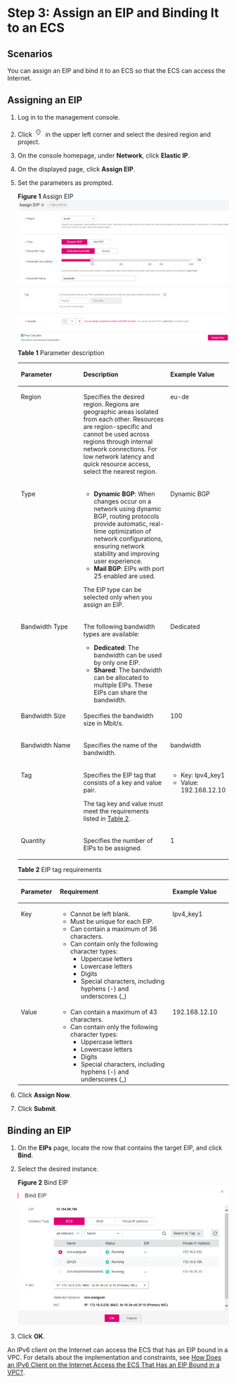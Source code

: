 # Step 3: Assign an EIP and Binding It to an ECS<a name="qsg_0005"></a>

## Scenarios<a name="en-us_topic_0118499041_en-us_topic_0118498850_s974a02c09b8e44f59dcc9335de2d030a"></a>

You can assign an EIP and bind it to an ECS so that the ECS can access the Internet.

## Assigning an EIP<a name="en-us_topic_0118499041_en-us_topic_0118498850_section2598706202629"></a>

1.  Log in to the management console.
2.  Click  ![](figures/icon-region.png)  in the upper left corner and select the desired region and project.
3.  On the console homepage, under  **Network**, click  **Elastic IP**.
4.  On the displayed page, click  **Assign EIP**.
5.  Set the parameters as prompted.

    **Figure  1**  Assign EIP<a name="en-us_topic_0118499041_en-us_topic_0118498850_fig61031316104110"></a>  
    ![](figures/assign-eip.png "assign-eip")

    **Table  1**  Parameter description

    <a name="en-us_topic_0118499041_en-us_topic_0118498850_tb8e92f5357304d0297e9c203270c546e"></a>
    <table><thead align="left"><tr id="en-us_topic_0118499041_en-us_topic_0118498850_r66aedde49c144d8a84278fc61dadffdd"><th class="cellrowborder" valign="top" width="31.65%" id="mcps1.2.4.1.1"><p id="en-us_topic_0118499041_en-us_topic_0118498850_aafd79e8ecf074d0da2b802ca103815d1"><a name="en-us_topic_0118499041_en-us_topic_0118498850_aafd79e8ecf074d0da2b802ca103815d1"></a><a name="en-us_topic_0118499041_en-us_topic_0118498850_aafd79e8ecf074d0da2b802ca103815d1"></a>Parameter</p>
    </th>
    <th class="cellrowborder" valign="top" width="43.29%" id="mcps1.2.4.1.2"><p id="en-us_topic_0118499041_en-us_topic_0118498850_a30252599cf9146418f791259ec182081"><a name="en-us_topic_0118499041_en-us_topic_0118498850_a30252599cf9146418f791259ec182081"></a><a name="en-us_topic_0118499041_en-us_topic_0118498850_a30252599cf9146418f791259ec182081"></a>Description</p>
    </th>
    <th class="cellrowborder" valign="top" width="25.06%" id="mcps1.2.4.1.3"><p id="en-us_topic_0118499041_en-us_topic_0118498850_a02cb30a37b3a49abb2a82c12344214df"><a name="en-us_topic_0118499041_en-us_topic_0118498850_a02cb30a37b3a49abb2a82c12344214df"></a><a name="en-us_topic_0118499041_en-us_topic_0118498850_a02cb30a37b3a49abb2a82c12344214df"></a>Example Value</p>
    </th>
    </tr>
    </thead>
    <tbody><tr id="en-us_topic_0118499041_en-us_topic_0118498850_row69311030161113"><td class="cellrowborder" valign="top" width="31.65%" headers="mcps1.2.4.1.1 "><p id="en-us_topic_0118499041_en-us_topic_0118498850_p1211443310119"><a name="en-us_topic_0118499041_en-us_topic_0118498850_p1211443310119"></a><a name="en-us_topic_0118499041_en-us_topic_0118498850_p1211443310119"></a>Region</p>
    </td>
    <td class="cellrowborder" valign="top" width="43.29%" headers="mcps1.2.4.1.2 "><p id="en-us_topic_0118499041_en-us_topic_0118498850_p411903317112"><a name="en-us_topic_0118499041_en-us_topic_0118498850_p411903317112"></a><a name="en-us_topic_0118499041_en-us_topic_0118498850_p411903317112"></a>Specifies the desired region. Regions are geographic areas isolated from each other. Resources are region-specific and cannot be used across regions through internal network connections. For low network latency and quick resource access, select the nearest region.</p>
    </td>
    <td class="cellrowborder" valign="top" width="25.06%" headers="mcps1.2.4.1.3 "><p id="en-us_topic_0118499041_en-us_topic_0118498850_p7738111114910"><a name="en-us_topic_0118499041_en-us_topic_0118498850_p7738111114910"></a><a name="en-us_topic_0118499041_en-us_topic_0118498850_p7738111114910"></a>eu-de</p>
    </td>
    </tr>
    <tr id="en-us_topic_0118499041_en-us_topic_0118498850_row1755815445016"><td class="cellrowborder" valign="top" width="31.65%" headers="mcps1.2.4.1.1 "><p id="en-us_topic_0118499041_en-us_topic_0118498850_p0829195012711"><a name="en-us_topic_0118499041_en-us_topic_0118498850_p0829195012711"></a><a name="en-us_topic_0118499041_en-us_topic_0118498850_p0829195012711"></a>Type</p>
    </td>
    <td class="cellrowborder" valign="top" width="43.29%" headers="mcps1.2.4.1.2 "><a name="en-us_topic_0118499041_en-us_topic_0118498850_ul48291050376"></a><a name="en-us_topic_0118499041_en-us_topic_0118498850_ul48291050376"></a><ul id="en-us_topic_0118499041_en-us_topic_0118498850_ul48291050376"><li><strong id="en-us_topic_0118499041_en-us_topic_0118498850_b8332452162712"><a name="en-us_topic_0118499041_en-us_topic_0118498850_b8332452162712"></a><a name="en-us_topic_0118499041_en-us_topic_0118498850_b8332452162712"></a>Dynamic BGP</strong>: When changes occur on a network using dynamic BGP, routing protocols provide automatic, real-time optimization of network configurations, ensuring network stability and improving user experience.</li><li><strong id="en-us_topic_0118499041_en-us_topic_0118498850_b10944114901910"><a name="en-us_topic_0118499041_en-us_topic_0118498850_b10944114901910"></a><a name="en-us_topic_0118499041_en-us_topic_0118498850_b10944114901910"></a>Mail BGP</strong>: EIPs with port 25 enabled are used.</li></ul>
    <p id="en-us_topic_0118499041_en-us_topic_0118498850_p13668174021018"><a name="en-us_topic_0118499041_en-us_topic_0118498850_p13668174021018"></a><a name="en-us_topic_0118499041_en-us_topic_0118498850_p13668174021018"></a>The EIP type can be selected only when you assign an EIP.</p>
    </td>
    <td class="cellrowborder" valign="top" width="25.06%" headers="mcps1.2.4.1.3 "><p id="en-us_topic_0118499041_en-us_topic_0118498850_p18829105015715"><a name="en-us_topic_0118499041_en-us_topic_0118498850_p18829105015715"></a><a name="en-us_topic_0118499041_en-us_topic_0118498850_p18829105015715"></a>Dynamic BGP</p>
    </td>
    </tr>
    <tr id="en-us_topic_0118499041_en-us_topic_0118498850_row34521952120"><td class="cellrowborder" valign="top" width="31.65%" headers="mcps1.2.4.1.1 "><p id="en-us_topic_0118499041_en-us_topic_0118498850_p28291050473"><a name="en-us_topic_0118499041_en-us_topic_0118498850_p28291050473"></a><a name="en-us_topic_0118499041_en-us_topic_0118498850_p28291050473"></a>Bandwidth Type</p>
    </td>
    <td class="cellrowborder" valign="top" width="43.29%" headers="mcps1.2.4.1.2 "><p id="en-us_topic_0118499041_en-us_topic_0118498850_p1182920501978"><a name="en-us_topic_0118499041_en-us_topic_0118498850_p1182920501978"></a><a name="en-us_topic_0118499041_en-us_topic_0118498850_p1182920501978"></a>The following bandwidth types are available:</p>
    <a name="en-us_topic_0118499041_en-us_topic_0118498850_ul14829145016717"></a><a name="en-us_topic_0118499041_en-us_topic_0118498850_ul14829145016717"></a><ul id="en-us_topic_0118499041_en-us_topic_0118498850_ul14829145016717"><li><strong id="en-us_topic_0118499041_en-us_topic_0118498850_b14650281553"><a name="en-us_topic_0118499041_en-us_topic_0118498850_b14650281553"></a><a name="en-us_topic_0118499041_en-us_topic_0118498850_b14650281553"></a>Dedicated</strong>: The bandwidth can be used by only one EIP.</li><li><strong id="en-us_topic_0118499041_en-us_topic_0118498850_b1785064814460"><a name="en-us_topic_0118499041_en-us_topic_0118498850_b1785064814460"></a><a name="en-us_topic_0118499041_en-us_topic_0118498850_b1785064814460"></a>Shared</strong>: The bandwidth can be allocated to multiple EIPs. These EIPs can share the bandwidth.</li></ul>
    </td>
    <td class="cellrowborder" valign="top" width="25.06%" headers="mcps1.2.4.1.3 "><p id="en-us_topic_0118499041_en-us_topic_0118498850_p582925010715"><a name="en-us_topic_0118499041_en-us_topic_0118498850_p582925010715"></a><a name="en-us_topic_0118499041_en-us_topic_0118498850_p582925010715"></a>Dedicated</p>
    </td>
    </tr>
    <tr id="en-us_topic_0118499041_en-us_topic_0118498850_row220919163166"><td class="cellrowborder" valign="top" width="31.65%" headers="mcps1.2.4.1.1 "><p id="en-us_topic_0118499041_en-us_topic_0118498850_p741017230161"><a name="en-us_topic_0118499041_en-us_topic_0118498850_p741017230161"></a><a name="en-us_topic_0118499041_en-us_topic_0118498850_p741017230161"></a>Bandwidth Size</p>
    </td>
    <td class="cellrowborder" valign="top" width="43.29%" headers="mcps1.2.4.1.2 "><p id="en-us_topic_0118499041_en-us_topic_0118498850_p44131723121613"><a name="en-us_topic_0118499041_en-us_topic_0118498850_p44131723121613"></a><a name="en-us_topic_0118499041_en-us_topic_0118498850_p44131723121613"></a>Specifies the bandwidth size in Mbit/s.</p>
    </td>
    <td class="cellrowborder" valign="top" width="25.06%" headers="mcps1.2.4.1.3 "><p id="en-us_topic_0118499041_en-us_topic_0118498850_p15417172316166"><a name="en-us_topic_0118499041_en-us_topic_0118498850_p15417172316166"></a><a name="en-us_topic_0118499041_en-us_topic_0118498850_p15417172316166"></a>100</p>
    </td>
    </tr>
    <tr id="en-us_topic_0118499041_en-us_topic_0118498850_row1798051216168"><td class="cellrowborder" valign="top" width="31.65%" headers="mcps1.2.4.1.1 "><p id="en-us_topic_0118499041_en-us_topic_0118498850_p44256235163"><a name="en-us_topic_0118499041_en-us_topic_0118498850_p44256235163"></a><a name="en-us_topic_0118499041_en-us_topic_0118498850_p44256235163"></a>Bandwidth Name</p>
    </td>
    <td class="cellrowborder" valign="top" width="43.29%" headers="mcps1.2.4.1.2 "><p id="en-us_topic_0118499041_en-us_topic_0118498850_p134282234164"><a name="en-us_topic_0118499041_en-us_topic_0118498850_p134282234164"></a><a name="en-us_topic_0118499041_en-us_topic_0118498850_p134282234164"></a>Specifies the name of the bandwidth.</p>
    </td>
    <td class="cellrowborder" valign="top" width="25.06%" headers="mcps1.2.4.1.3 "><p id="en-us_topic_0118499041_en-us_topic_0118498850_p2430182381611"><a name="en-us_topic_0118499041_en-us_topic_0118498850_p2430182381611"></a><a name="en-us_topic_0118499041_en-us_topic_0118498850_p2430182381611"></a>bandwidth</p>
    </td>
    </tr>
    <tr id="en-us_topic_0118499041_en-us_topic_0118498850_row72697164367"><td class="cellrowborder" valign="top" width="31.65%" headers="mcps1.2.4.1.1 "><p id="en-us_topic_0118499041_en-us_topic_0118498850_p32701616183611"><a name="en-us_topic_0118499041_en-us_topic_0118498850_p32701616183611"></a><a name="en-us_topic_0118499041_en-us_topic_0118498850_p32701616183611"></a>Tag</p>
    </td>
    <td class="cellrowborder" valign="top" width="43.29%" headers="mcps1.2.4.1.2 "><p id="en-us_topic_0118499041_en-us_topic_0118498850_p9270111616363"><a name="en-us_topic_0118499041_en-us_topic_0118498850_p9270111616363"></a><a name="en-us_topic_0118499041_en-us_topic_0118498850_p9270111616363"></a>Specifies the EIP tag that consists of a key and value pair.</p>
    <p id="en-us_topic_0118499041_en-us_topic_0118498850_p011163020377"><a name="en-us_topic_0118499041_en-us_topic_0118498850_p011163020377"></a><a name="en-us_topic_0118499041_en-us_topic_0118498850_p011163020377"></a>The tag key and value must meet the requirements listed in <a href="#en-us_topic_0118499041_en-us_topic_0118498850_table36606052153313">Table 2</a>.</p>
    </td>
    <td class="cellrowborder" valign="top" width="25.06%" headers="mcps1.2.4.1.3 "><a name="en-us_topic_0118499041_en-us_topic_0118498850_ul1423104520372"></a><a name="en-us_topic_0118499041_en-us_topic_0118498850_ul1423104520372"></a><ul id="en-us_topic_0118499041_en-us_topic_0118498850_ul1423104520372"><li>Key: Ipv4_key1</li><li>Value: 192.168.12.10</li></ul>
    </td>
    </tr>
    <tr id="en-us_topic_0118499041_en-us_topic_0118498850_rf9c18d6cf2554db48da9ab7a351d00a7"><td class="cellrowborder" valign="top" width="31.65%" headers="mcps1.2.4.1.1 "><p id="en-us_topic_0118499041_en-us_topic_0118498850_ad3ab73d5ac10468fa5c52ab44adb0196"><a name="en-us_topic_0118499041_en-us_topic_0118498850_ad3ab73d5ac10468fa5c52ab44adb0196"></a><a name="en-us_topic_0118499041_en-us_topic_0118498850_ad3ab73d5ac10468fa5c52ab44adb0196"></a>Quantity</p>
    </td>
    <td class="cellrowborder" valign="top" width="43.29%" headers="mcps1.2.4.1.2 "><p id="en-us_topic_0118499041_en-us_topic_0118498850_en-us_topic_0029397266_p816336174522"><a name="en-us_topic_0118499041_en-us_topic_0118498850_en-us_topic_0029397266_p816336174522"></a><a name="en-us_topic_0118499041_en-us_topic_0118498850_en-us_topic_0029397266_p816336174522"></a>Specifies the number of EIPs to be assigned.</p>
    </td>
    <td class="cellrowborder" valign="top" width="25.06%" headers="mcps1.2.4.1.3 "><p id="en-us_topic_0118499041_en-us_topic_0118498850_ab9a9778fda6e45d7b5710ab0d310f64c"><a name="en-us_topic_0118499041_en-us_topic_0118498850_ab9a9778fda6e45d7b5710ab0d310f64c"></a><a name="en-us_topic_0118499041_en-us_topic_0118498850_ab9a9778fda6e45d7b5710ab0d310f64c"></a>1</p>
    </td>
    </tr>
    </tbody>
    </table>

    **Table  2**  EIP tag requirements

    <a name="en-us_topic_0118499041_en-us_topic_0118498850_table36606052153313"></a>
    <table><thead align="left"><tr id="en-us_topic_0118499041_en-us_topic_0118498850_en-us_topic_0118499005_rd57708e01e6443a9805ca72f554fae7f"><th class="cellrowborder" valign="top" width="18.54%" id="mcps1.2.4.1.1"><p id="en-us_topic_0118499041_en-us_topic_0118498850_en-us_topic_0118499005_abc7708d69440476086850b219c70efa8"><a name="en-us_topic_0118499041_en-us_topic_0118498850_en-us_topic_0118499005_abc7708d69440476086850b219c70efa8"></a><a name="en-us_topic_0118499041_en-us_topic_0118498850_en-us_topic_0118499005_abc7708d69440476086850b219c70efa8"></a><strong id="en-us_topic_0118499041_en-us_topic_0118498850_en-us_topic_0118499005_b842352706165123"><a name="en-us_topic_0118499041_en-us_topic_0118498850_en-us_topic_0118499005_b842352706165123"></a><a name="en-us_topic_0118499041_en-us_topic_0118498850_en-us_topic_0118499005_b842352706165123"></a>Parameter</strong></p>
    </th>
    <th class="cellrowborder" valign="top" width="53.39%" id="mcps1.2.4.1.2"><p id="en-us_topic_0118499041_en-us_topic_0118498850_en-us_topic_0118499005_a0df2f83c3277432ab05b525e4ffb1c2c"><a name="en-us_topic_0118499041_en-us_topic_0118498850_en-us_topic_0118499005_a0df2f83c3277432ab05b525e4ffb1c2c"></a><a name="en-us_topic_0118499041_en-us_topic_0118498850_en-us_topic_0118499005_a0df2f83c3277432ab05b525e4ffb1c2c"></a><strong id="en-us_topic_0118499041_en-us_topic_0118498850_en-us_topic_0118499005_b842352706174218"><a name="en-us_topic_0118499041_en-us_topic_0118498850_en-us_topic_0118499005_b842352706174218"></a><a name="en-us_topic_0118499041_en-us_topic_0118498850_en-us_topic_0118499005_b842352706174218"></a>Requirement</strong></p>
    </th>
    <th class="cellrowborder" valign="top" width="28.07%" id="mcps1.2.4.1.3"><p id="en-us_topic_0118499041_en-us_topic_0118498850_en-us_topic_0118499005_a902e732241f94e96b0b1b718cf7ed639"><a name="en-us_topic_0118499041_en-us_topic_0118498850_en-us_topic_0118499005_a902e732241f94e96b0b1b718cf7ed639"></a><a name="en-us_topic_0118499041_en-us_topic_0118498850_en-us_topic_0118499005_a902e732241f94e96b0b1b718cf7ed639"></a><strong id="en-us_topic_0118499041_en-us_topic_0118498850_en-us_topic_0118499005_b842352706174227"><a name="en-us_topic_0118499041_en-us_topic_0118498850_en-us_topic_0118499005_b842352706174227"></a><a name="en-us_topic_0118499041_en-us_topic_0118498850_en-us_topic_0118499005_b842352706174227"></a>Example Value</strong></p>
    </th>
    </tr>
    </thead>
    <tbody><tr id="en-us_topic_0118499041_en-us_topic_0118498850_en-us_topic_0118499005_r95612b479088487b99e620f90b71f798"><td class="cellrowborder" valign="top" width="18.54%" headers="mcps1.2.4.1.1 "><p id="en-us_topic_0118499041_en-us_topic_0118498850_en-us_topic_0118499005_a7694a48138124d1daf3804556a27bfd6"><a name="en-us_topic_0118499041_en-us_topic_0118498850_en-us_topic_0118499005_a7694a48138124d1daf3804556a27bfd6"></a><a name="en-us_topic_0118499041_en-us_topic_0118498850_en-us_topic_0118499005_a7694a48138124d1daf3804556a27bfd6"></a>Key</p>
    </td>
    <td class="cellrowborder" valign="top" width="53.39%" headers="mcps1.2.4.1.2 "><a name="en-us_topic_0118499041_en-us_topic_0118498850_en-us_topic_0118499005_uac40e19ce4ac49d0913d48b334564c45"></a><a name="en-us_topic_0118499041_en-us_topic_0118498850_en-us_topic_0118499005_uac40e19ce4ac49d0913d48b334564c45"></a><ul id="en-us_topic_0118499041_en-us_topic_0118498850_en-us_topic_0118499005_uac40e19ce4ac49d0913d48b334564c45"><li>Cannot be left blank.</li><li>Must be unique for each EIP.</li><li>Can contain a maximum of 36 characters.</li><li>Can contain only the following character types:<a name="en-us_topic_0118499041_en-us_topic_0118498850_en-us_topic_0118499005_uccb317c6616b4445aa84b125e5aa017f"></a><a name="en-us_topic_0118499041_en-us_topic_0118498850_en-us_topic_0118499005_uccb317c6616b4445aa84b125e5aa017f"></a><ul id="en-us_topic_0118499041_en-us_topic_0118498850_en-us_topic_0118499005_uccb317c6616b4445aa84b125e5aa017f"><li>Uppercase letters</li><li>Lowercase letters</li><li>Digits</li><li>Special characters, including hyphens (-) and underscores (_)</li></ul>
    </li></ul>
    </td>
    <td class="cellrowborder" valign="top" width="28.07%" headers="mcps1.2.4.1.3 "><p id="en-us_topic_0118499041_en-us_topic_0118498850_en-us_topic_0118499005_a1a10de6d67c04555a3508a8cdc3500e7"><a name="en-us_topic_0118499041_en-us_topic_0118498850_en-us_topic_0118499005_a1a10de6d67c04555a3508a8cdc3500e7"></a><a name="en-us_topic_0118499041_en-us_topic_0118498850_en-us_topic_0118499005_a1a10de6d67c04555a3508a8cdc3500e7"></a>Ipv4_key1</p>
    </td>
    </tr>
    <tr id="en-us_topic_0118499041_en-us_topic_0118498850_en-us_topic_0118499005_r32a79d8bde844fda8a6254383317e58f"><td class="cellrowborder" valign="top" width="18.54%" headers="mcps1.2.4.1.1 "><p id="en-us_topic_0118499041_en-us_topic_0118498850_en-us_topic_0118499005_a1ebd1dda592448d49631c7f099519113"><a name="en-us_topic_0118499041_en-us_topic_0118498850_en-us_topic_0118499005_a1ebd1dda592448d49631c7f099519113"></a><a name="en-us_topic_0118499041_en-us_topic_0118498850_en-us_topic_0118499005_a1ebd1dda592448d49631c7f099519113"></a>Value</p>
    </td>
    <td class="cellrowborder" valign="top" width="53.39%" headers="mcps1.2.4.1.2 "><a name="en-us_topic_0118499041_en-us_topic_0118498850_en-us_topic_0118499005_uaf17b1ea9b9a4e58b95cafefa2898283"></a><a name="en-us_topic_0118499041_en-us_topic_0118498850_en-us_topic_0118499005_uaf17b1ea9b9a4e58b95cafefa2898283"></a><ul id="en-us_topic_0118499041_en-us_topic_0118498850_en-us_topic_0118499005_uaf17b1ea9b9a4e58b95cafefa2898283"><li>Can contain a maximum of 43 characters.</li><li>Can contain only the following character types:<a name="en-us_topic_0118499041_en-us_topic_0118498850_en-us_topic_0118499005_ub74c759faad544c3b4428accc9c42b80"></a><a name="en-us_topic_0118499041_en-us_topic_0118498850_en-us_topic_0118499005_ub74c759faad544c3b4428accc9c42b80"></a><ul id="en-us_topic_0118499041_en-us_topic_0118498850_en-us_topic_0118499005_ub74c759faad544c3b4428accc9c42b80"><li>Uppercase letters</li><li>Lowercase letters</li><li>Digits</li><li>Special characters, including hyphens (-) and underscores (_)</li></ul>
    </li></ul>
    </td>
    <td class="cellrowborder" valign="top" width="28.07%" headers="mcps1.2.4.1.3 "><p id="en-us_topic_0118499041_en-us_topic_0118498850_en-us_topic_0118499005_a21a035aeb72143f5ab0fd45a08248d08"><a name="en-us_topic_0118499041_en-us_topic_0118498850_en-us_topic_0118499005_a21a035aeb72143f5ab0fd45a08248d08"></a><a name="en-us_topic_0118499041_en-us_topic_0118498850_en-us_topic_0118499005_a21a035aeb72143f5ab0fd45a08248d08"></a>192.168.12.10</p>
    </td>
    </tr>
    </tbody>
    </table>

6.  Click  **Assign Now**.
7.  Click  **Submit**.

## Binding an EIP<a name="en-us_topic_0118499041_section1918134541410"></a>

1.  On the  **EIPs**  page, locate the row that contains the target EIP, and click  **Bind**.
2.  Select the desired instance.

    **Figure  2**  Bind EIP<a name="en-us_topic_0118499041_en-us_topic_0118498850_fig42552497182029"></a>  
    ![](figures/bind-eip.png "bind-eip")

3.  Click  **OK**.

An IPv6 client on the Internet can access the ECS that has an EIP bound in a VPC. For details about the implementation and constraints, see  [How Does an IPv6 Client on the Internet Access the ECS That Has an EIP Bound in a VPC?](how-does-an-ipv6-client-on-the-internet-access-the-ecs-that-has-an-eip-bound-in-a-vpc.md#faq_connect_0002).

